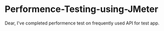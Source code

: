 # Performence-Testing-using-JMeter

Dear, 
I've completed performence test on frequently used API for test app.
